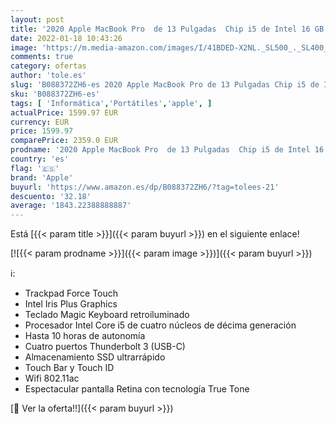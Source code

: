 ```yaml
---
layout: post
title: '2020 Apple MacBook Pro  de 13 Pulgadas  Chip i5 de Intel 16 GB RAM  1 TB Almacenamiento SSD  Magic Keyboard  Cuatro Puertos Thunderbolt 3  - Plata'
date: 2022-01-18 10:43:26
image: 'https://m.media-amazon.com/images/I/41BDED-X2NL._SL500_._SL400_.jpg'
comments: true
category: ofertas
author: 'tole.es'
slug: 'B088372ZH6-es 2020 Apple MacBook Pro de 13 Pulgadas Chip i5 de Intel 16...'
sku: 'B088372ZH6-es'
tags: [ 'Informática','Portátiles','apple', ]
actualPrice: 1599.97 EUR
currency: EUR
price: 1599.97
comparePrice: 2359.0 EUR
prodname: '2020 Apple MacBook Pro  de 13 Pulgadas  Chip i5 de Intel 16 GB RAM  1 TB Almacenamiento SSD  Magic Keyboard  Cuatro Puertos Thunderbolt 3  - Plata'
country: 'es'
flag: '🇪🇸'
brand: 'Apple'
buyurl: 'https://www.amazon.es/dp/B088372ZH6/?tag=tolees-21'
descuento: '32.18'
average: '1843.22388888887'
---
```


Está [{{< param title >}}]({{< param buyurl >}}) en el siguiente enlace!

[![{{< param prodname >}}]({{< param image >}})]({{< param buyurl >}})

ℹ️:

- Trackpad Force Touch
- Intel Iris Plus Graphics
- Teclado Magic Keyboard retroiluminado
- Procesador Intel Core i5 de cuatro núcleos de décima generación
- Hasta 10 horas de autonomía
- Cuatro puertos Thunderbolt 3 (USB-C)
- Almacenamiento SSD ultrarrápido
- Touch Bar y Touch ID
- Wifi 802.11ac
- Espectacular pantalla Retina con tecnología True Tone

[🛒 Ver la oferta!!]({{< param buyurl >}})
